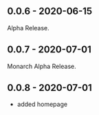 ## 0.0.6 - 2020-06-15
Alpha Release.

## 0.0.7 - 2020-07-01
Monarch Alpha Release.

## 0.0.8 - 2020-07-01
- added homepage
